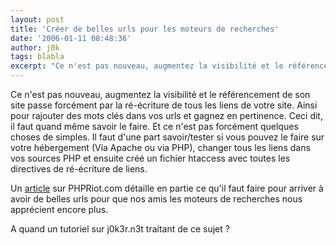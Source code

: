 ```yaml
---
layout: post
title: 'Créer de belles urls pour les moteurs de recherches'
date: '2006-01-11 08:48:36'
author: j0k
tags: blabla
excerpt: "Ce n'est pas nouveau, augmentez la visibilité et le référencement de son site passe forcément par la ré-écriture de tous les liens de votre site. Ainsi pour rajouter des mots clés dans vos urls et gagnez en pertinence.     \nCeci dit, il faut quand même savoir le faire. Et ce n'est pas forcément quelques choses de simples. Il faut d'une part savoir/tester si vous      …"
---
```


Ce n'est pas nouveau, augmentez la visibilité et le référencement de son site passe forcément par la ré-écriture de tous les liens de votre site. Ainsi pour rajouter des mots clés dans vos urls et gagnez en pertinence.
Ceci dit, il faut quand même savoir le faire. Et ce n'est pas forcément quelques choses de simples. Il faut d'une part savoir/tester si vous pouvez le faire sur votre hébergement (Via Apache ou via PHP), changer tous les liens dans vos sources PHP et ensuite créé un fichier htaccess avec toutes les directives de ré-écriture de liens.

Un [article](http://www.phpriot.com/d/articles/php/application-design/search-engine-urls/) sur PHPRiot.com détaille en partie ce qu'il faut faire pour arriver à avoir de belles urls pour que nos amis les moteurs de recherches nous apprécient encore plus.

A quand un tutoriel sur j0k3r.n3t traitant de ce sujet ?
